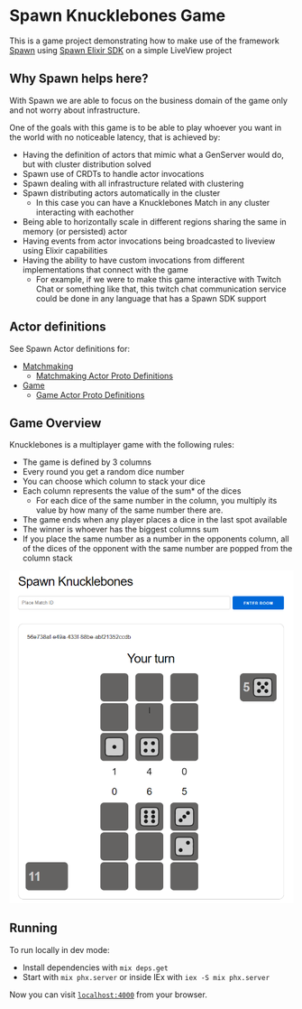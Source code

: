 # Spawn Knucklebones Game

This is a game project demonstrating how to make use of the framework [Spawn](https://github.com/eigr/spawn) using [Spawn Elixir SDK](https://github.com/eigr/spawn/tree/main/spawn_sdk/spawn_sdk) on a simple LiveView project

## Why Spawn helps here?

With Spawn we are able to focus on the business domain of the game only and not worry about infrastructure.

One of the goals with this game is to be able to play whoever you want in the world with no noticeable latency, that is achieved by:
  - Having the definition of actors that mimic what a GenServer would do, but with cluster distribution solved
  - Spawn use of CRDTs to handle actor invocations
  - Spawn dealing with all infrastructure related with clustering
  - Spawn distributing actors automatically in the cluster
    - In this case you can have a Knucklebones Match in any cluster interacting with eachother
  - Being able to horizontally scale in different regions sharing the same in memory (or persisted) actor
  - Having events from actor invocations being broadcasted to liveview using Elixir capabilities
  - Having the ability to have custom invocations from different implementations that connect with the game
    - For example, if we were to make this game interactive with Twitch Chat or something like that, this twitch chat communication service could be done in any language that has a Spawn SDK support

## Actor definitions

See Spawn Actor definitions for:

  - [Matchmaking](./lib/dice/matchmaking/matchmaking_actor.ex)
    - [Matchmaking Actor Proto Definitions](./priv/protos/matchmaking.proto)
  - [Game](./lib/dice/game/match_actor.ex)
    - [Game Actor Proto Definitions](./priv/protos/game/match.proto)

## Game Overview

Knucklebones is a multiplayer game with the following rules:

- The game is defined by 3 columns
- Every round you get a random dice number
- You can choose which column to stack your dice
- Each column represents the value of the sum* of the dices
  - For each dice of the same number in the column, you multiply its value by how many of the same number there are.
- The game ends when any player places a dice in the last spot available
- The winner is whoever has the biggest columns sum
- If you place the same number as a number in the opponents column, all of the dices of the opponent with the same number are popped from the column stack

![Game Example](./example/running.png)

## Running

To run locally in dev mode:

  * Install dependencies with `mix deps.get`
  * Start with `mix phx.server` or inside IEx with `iex -S mix phx.server`

Now you can visit [`localhost:4000`](http://localhost:4000) from your browser.
